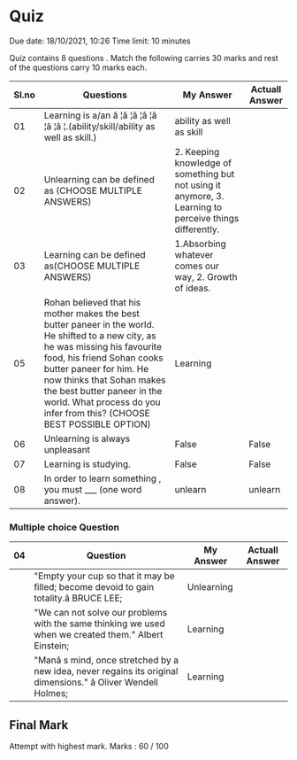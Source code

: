 # Quiz

Due date: 18/10/2021, 10:26 Time limit: 10 minutes

Quiz contains 8 questions . Match the following carries 30 marks and rest of the questions carry 10 marks each.


|Sl.no|Questions|My Answer|Actuall Answer|
|---|---|---|---|
|01|Learning is a/an â ¦â ¦â ¦â ¦â ¦â ¦â ¦.(ability/skill/ability as well as skill.)|ability as well as skill||
|02|Unlearning can be defined as (CHOOSE MULTIPLE ANSWERS)|2. Keeping knowledge of something but not using it anymore, 3. Learning to perceive things differently.||
|03|Learning can be defined as(CHOOSE MULTIPLE ANSWERS)|1.Absorbing whatever comes our way, 2. Growth of ideas.||
|05|Rohan believed that his mother makes the best butter paneer in the world. He shifted to a new city, as he was missing his favourite food, his friend Sohan cooks butter paneer for him. He now thinks that Sohan makes the best butter paneer in the world. What process do you infer from this? (CHOOSE BEST POSSIBLE OPTION)|Learning||
|06|Unlearning is always unpleasant|False|False|
|07|Learning is studying.|False|False|
|08|In order to learn something , you must ___ (one word answer).|unlearn|unlearn|

### Multiple choice Question
|04|Question|My Answer| Actuall Answer|
|---|---|---|---|
||"Empty your cup so that it may be filled; become devoid to gain totality.â BRUCE LEE;|Unlearning||
||"We can not solve our problems with the same thinking we used when we created them." Albert Einstein;|Learning||
||"Manâ s mind, once stretched by a new idea, never regains its original dimensions." â Oliver Wendell Holmes;|Learning||

## Final Mark
Attempt with highest mark.
Marks : 60 / 100